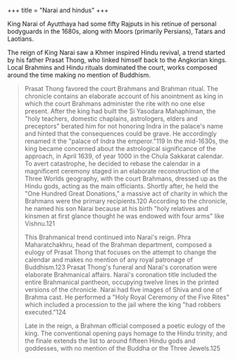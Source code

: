 +++
title = "Narai and hindus"
+++

King Narai of Ayutthaya had some fifty Rajputs in his retinue of personal bodyguards in the 1680s, along with Moors (primarily Persians), Tatars and Laotians.

The reign of King Narai saw a Khmer inspired Hindu revival, a trend started by his father Prasat Thong, who linked himself back to the Angkorian kings. Local Brahmins and Hindu rituals dominated the court, works composed around the time making no mention of Buddhism.

> Prasat Thong favored the court Brahmans and
Brahman ritual. The chronicle contains an elaborate account of his anointment as king in which the court Brahmans administer the rite with no one else present. After the king had built the Si Yasodara Mahaphiman, the "holy teachers, domestic chaplains, astrologers, elders and preceptors" berated him for not honoring Indra in the palace's name and hinted that the consequences could be grave. He accordingly renamed it the "palace of Indra the emperor."119 In the mid-1630s, the king became concerned about the astrological significance of the approach, in April 1639, of year 1000 in the Chula Sakkarat calendar. To avert catastrophe, he decided to rebase the calendar in a magnificent ceremony staged in an elaborate reconstruction of the Three Worlds geography, with the court Brahmans, dressed up as the Hindu gods, acting as the main officiants. Shortly after, he held the "One Hundred Great Donations," a massive act of charity in which the Brahmans were the primary recipients.120 According to the chronicle, he named his son Narai because at his birth "holy relatives and kinsmen at first glance thought he was endowed with four arms" like Vishnu.121  
> 
> This Brahmanical trend continued into Narai's reign. Phra Maharatchakhru, head of the Brahman department, composed a eulogy of Prasat Thong that focuses on the attempt to change the calendar and makes no mention of any royal patronage of Buddhism.123 Prasat Thong's funeral and Narai's coronation were elaborate Brahmanical affairs. Narai's coronation title included the entire Brahmanical pantheon, occupying twelve lines in the printed versions of the chronicle. Narai had five images of Shiva and one of Brahma cast. He performed a "Holy Royal Ceremony of the Five Rites" which included a procession to the jail where the king "had robbers executed."124 
> 
> Late in the reign, a Brahman official composed a poetic eulogy of the king. The conventional opening pays homage to the Hindu trinity, and the finale extends the list to around fifteen Hindu gods and goddesses, with no mention of the Buddha or the Three Jewels.125
